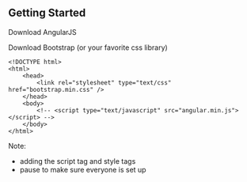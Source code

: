 ## Getting Started
Download AngularJS

Download Bootstrap (or your favorite css library)

    <!DOCTYPE html>
    <html>
        <head>
            <link rel="stylesheet" type="text/css" href="bootstrap.min.css" />
        </head>
        <body>
            <!-- <script type="text/javascript" src="angular.min.js"></script> -->
        </body>
    </html>

Note:
- adding the script tag and style tags
- pause to make sure everyone is set up
